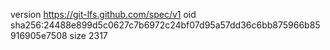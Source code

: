 version https://git-lfs.github.com/spec/v1
oid sha256:24488e899d5c0627c7b6972c24bf07d95a57dd36c6bb875966b85916905e7508
size 2317
